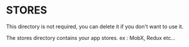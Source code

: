 # STORES

This directory is not required, you can delete it if you don't want to use it.

The stores directory contains your app stores.
ex : MobX, Redux etc...
